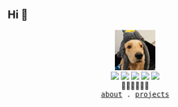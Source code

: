 ## Hi 👋

<p align="center">
  <img src="images/cyber.jpg" alt="cyber" width="80" />
  <br />
  <img src="https://img.shields.io/badge/APS-000000?logo=autodesk&logoColor=fff" />
  <img src="https://img.shields.io/badge/Revit_API-%2321759B?logo=autodeskrevit&logoColor=white" />
  <img src="https://img.shields.io/badge/WPF-0089D6" />
  <img src="https://img.shields.io/badge/Vue-4FC08D" />
  <img src="https://img.shields.io/badge/ExpressJS-FFC517" />
  <br />
  👨🏽‍🚀🚀🐶🌟
  <br />
  <samp>
    <a href="#">about</a> .
    <a href="#">projects</a>
  </samp>
</p>

<!--
**yuchen818/yuchen818** is a ✨ _special_ ✨ repository because its `README.md` (this file) appears on your GitHub profile.

Here are some ideas to get you started:

- 🔭 I’m currently working on ...
- 🌱 I’m currently learning ...
- 👯 I’m looking to collaborate on ...
- 🤔 I’m looking for help with ...
- 💬 Ask me about ...
- 📫 How to reach me: ...
- 😄 Pronouns: ...
- ⚡ Fun fact: ...
-->

